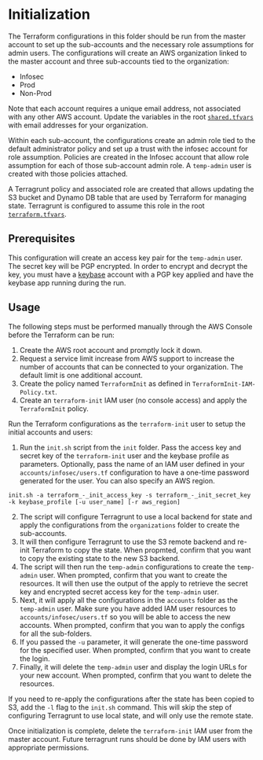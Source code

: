 # Initialization

The Terraform configurations in this folder should be run from the master account to set up the sub-accounts and the necessary role assumptions for admin users. The configurations will create an AWS organization linked to the master account and three sub-accounts tied to the organization:

- Infosec
- Prod
- Non-Prod

Note that each account requires a unique email address, not associated with any other AWS account. Update the variables in the root [`shared.tfvars`](../shared.tfvars) with email addresses for your organization.

Within each sub-account, the configurations create an admin role tied to the default administrator policy and set up a trust with the infosec account for role assumption. Policies are created in the Infosec account that allow role assumption for each of those sub-account admin role. A `temp-admin` user is created with those policies attached.

A Terragrunt policy and associated role are created that allows updating the S3 bucket and Dynamo DB table that are used by Terraform for managing state. Terragrunt is configured to assume this role in the root [`terraform.tfvars`](../terraform.tfvars).

## Prerequisites

This configuration will create an access key pair for the `temp-admin` user. The secret key will be PGP encrypted. In order to encrypt and decrypt the key, you must have a [keybase](https://keybase.io) account with a PGP key applied and have the keybase app running during the run.

## Usage

The following steps must be performed manually through the AWS Console before the Terraform can be run:
1. Create the AWS root account and promptly lock it down.
2. Request a service limit increase from AWS support to increase the number of accounts that can be connected to your organization. The default limit is one additional account.
3. Create the policy named `TerraformInit` as defined in `TerraformInit-IAM-Policy.txt`.
4. Create an `terraform-init` IAM user (no console access) and apply the `TerraformInit` policy.

Run the Terraform configurations as the `terraform-init` user to setup the initial accounts and users:
1. Run the `init.sh` script from the `init` folder. Pass the access key and secret key of the `terraform-init` user and the keybase profile as parameters. Optionally, pass the name of an IAM user defined in your `accounts/infosec/users.tf` configuration to have a one-time password generated for the user. You can also specify an AWS region.
```
init.sh -a terraform_-_init_access_key -s terraform_-_init_secret_key -k keybase_profile [-u user_name] [-r aws_region]
```
2. The script will configure Terragrunt to use a local backend for state and apply the configurations from the `organizations` folder to create the sub-accounts.
3. It will then configure Terragrunt to use the S3 remote backend and re-init Terraform to copy the state. When propmted, confirm that you want to copy the existing state to the new S3 backend.
4. The script will then run the `temp-admin` configurations to create the `temp-admin` user. When prompted, confirm that you want to create the resources. It will then use the output of the apply to retrieve the secret key and encrypted secret access key for the `temp-admin` user.
5. Next, it will apply all the configurations in the `accounts` folder as the `temp-admin` user. Make sure you have added IAM user resources to `accounts/infosec/users.tf` so you will be able to access the new accounts. When prompted, confirm that you wan to apply the configs for all the sub-folders.
6. If you passed the `-u` parameter, it will generate the one-time password for the specified user. When prompted, confirm that you want to create the login. 
7. Finally, it will delete the `temp-admin` user and display the login URLs for your new account. When prompted, confirm that you want to delete the resources.

If you need to re-apply the configurations after the state has been copied to S3, add the `-l` flag to the `init.sh` command. This will skip the step of configuring Terragrunt to use local state, and will only use the remote state.

Once initialization is complete, delete the `terraform-init` IAM user from the master account. Future terragrunt runs should be done by IAM users with appropriate permissions.
